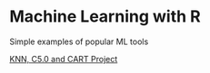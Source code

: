 # Machine Learning with R

Simple examples of popular ML tools

[KNN, C5.0 and CART Project](https://bsrdatascience.github.io/MachineLearningR/KNN.html)

